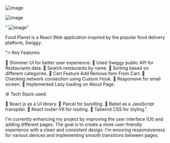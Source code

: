 ![image](https://github.com/KunalMundra/Food-Planet/assets/117500779/49bd81bd-b0d5-4274-8614-8637e11837ad)

![image](https://github.com/KunalMundra/Food-Planet/assets/117500779/04081cb7-ff66-4cfe-8a18-ec056ec3ff2b)

"                          ![image](https://github.com/KunalMundra/Food-Planet/assets/117500779/39070bbc-f145-4a87-bf1a-a5f18881a8cb)"

Food Planet is a React Web application inspired by the popular food delivery platform, Swiggy.

"🔥 Key Features:

📌 Shimmer UI for better user experience.
📌 Used Swiggy public API for Restaurants data.
📌 Search restaurants by name.
📌 Sorting based on different categories.
📌 Cart Feature Add Remove Item From Cart.
📌 Checking network connection using Custom Hook.
📌 Responsive for small screen.
📌 Implemented Lazy loading on About Page.

⚙️ Tech Stack used:

🚀 React js as a UI library.
🚀 Parcel for bundling.
🚀 Babel as a JavaScript transpiler.
🚀 React router-V6 for routing.
🚀 Tailwind CSS for styling."

I'm currently enhancing my project by improving the user interface (UI) and adding different pages. The goal is to create a more user-friendly experience with a clean and consistent design. I'm ensuring responsiveness for various devices and implementing smooth transitions between pages.
